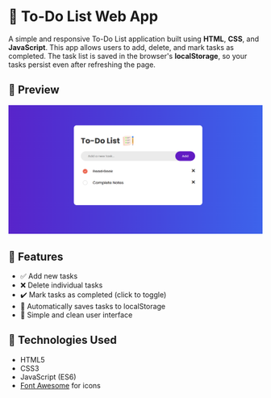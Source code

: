 # 📝 To-Do List Web App

A simple and responsive To-Do List application built using **HTML**, **CSS**, and **JavaScript**. This app allows users to add, delete, and mark tasks as completed. The task list is saved in the browser's **localStorage**, so your tasks persist even after refreshing the page.

## 📸 Preview

![App Screenshot](./images/app-preview.png)

## 🚀 Features

- ✅ Add new tasks
- ❌ Delete individual tasks
- ✔️ Mark tasks as completed (click to toggle)
- 💾 Automatically saves tasks to localStorage
- 🎨 Simple and clean user interface

## 🔧 Technologies Used

- HTML5
- CSS3
- JavaScript (ES6)
- [Font Awesome](https://fontawesome.com/) for icons
